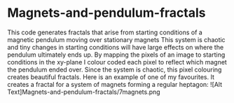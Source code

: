 # Magnets-and-pendulum-fractals
This code generates fractals that arise from starting conditions of a magnetic pendulum moving over stationary magnets
This system is chaotic and tiny changes in starting conditions will have large effects on where the pendulum ultimately ends up. By mapping the pixels of an image to starting conditions in the xy-plane I colour coded each pixel to reflect which magnet the pendulum ended over. Since the system is chaotic, this pixel colouring creates beautiful fractals. Here is an example of one of my favourites. It creates a fractal for a system of magnets forming a regular heptagon:
![Alt Text]Magnets-and-pendulum-fractals/7magnets.png
